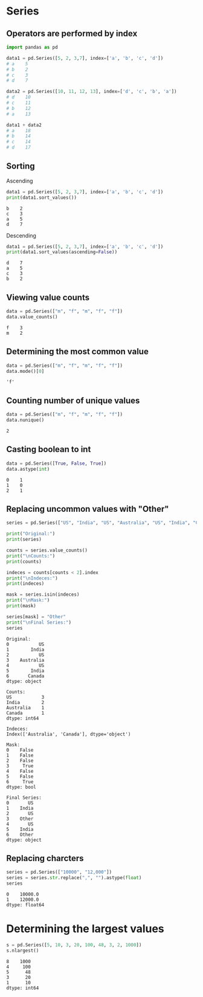 # Series

## Operators are performed by index

```python
import pandas as pd

data1 = pd.Series([5, 2, 3,7], index=['a', 'b', 'c', 'd'])
# a    5
# b    2
# c    3
# d    7

data2 = pd.Series([10, 11, 12, 13], index=['d', 'c', 'b', 'a'])
# d    10
# c    11
# b    12
# a    13

data1 + data2
# a    18
# b    14
# c    14
# d    17
```

## Sorting

Ascending

```python
data1 = pd.Series([5, 2, 3,7], index=['a', 'b', 'c', 'd'])
print(data1.sort_values())
```
```
b    2
c    3
a    5
d    7
```

Descending

```python
data1 = pd.Series([5, 2, 3,7], index=['a', 'b', 'c', 'd'])
print(data1.sort_values(ascending=False))
```

```
d    7
a    5
c    3
b    2
```

## Viewing value counts

```python
data = pd.Series(["m", "f", "m", "f", "f"])
data.value_counts()
```

```
f    3
m    2
```

## Determining the most common value

```python
data = pd.Series(["m", "f", "m", "f", "f"])
data.mode()[0]
```

```
'f'
```

## Counting number of unique values

```python
data = pd.Series(["m", "f", "m", "f", "f"])
data.nunique()
```

```
2
```

## Casting boolean to int

```python
data = pd.Series([True, False, True])
data.astype(int)
```

```
0    1
1    0
2    1
```

## Replacing uncommon values with "Other"

```python
series = pd.Series(["US", "India", "US", "Australia", "US", "India", "Canada"])

print("Original:")
print(series)

counts = series.value_counts()
print("\nCounts:")
print(counts)

indeces = counts[counts < 2].index
print("\nIndeces:")
print(indeces)

mask = series.isin(indeces)
print("\nMask:")
print(mask)

series[mask] = "Other"
print("\nFinal Series:")
series
```

```
Original:
0           US
1        India
2           US
3    Australia
4           US
5        India
6       Canada
dtype: object

Counts:
US           3
India        2
Australia    1
Canada       1
dtype: int64

Indeces:
Index(['Australia', 'Canada'], dtype='object')

Mask:
0    False
1    False
2    False
3     True
4    False
5    False
6     True
dtype: bool

Final Series:
0       US
1    India
2       US
3    Other
4       US
5    India
6    Other
dtype: object
```

## Replacing charcters

```python
series = pd.Series(["10000", "12,000"])
series = series.str.replace(",", "").astype(float)
series
```

```
0    10000.0
1    12000.0
dtype: float64
```

# Determining the largest values

```python
s = pd.Series([5, 10, 3, 20, 100, 48, 3, 2, 1000])
s.nlargest()
```

```
8    1000
4     100
5      48
3      20
1      10
dtype: int64
```
